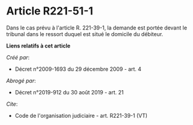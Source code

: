 # Article R221-51-1

Dans le cas prévu à l'article R. 221-39-1, la demande est portée devant le tribunal dans le ressort duquel est situé le
domicile du débiteur.

**Liens relatifs à cet article**

_Créé par_:

  - Décret n°2009-1693 du 29 décembre 2009 - art. 4

_Abrogé par_:

  - Décret n°2019-912 du 30 août 2019 - art. 21

_Cite_:

  - Code de l'organisation judiciaire - art. R221-39-1 (VT)
